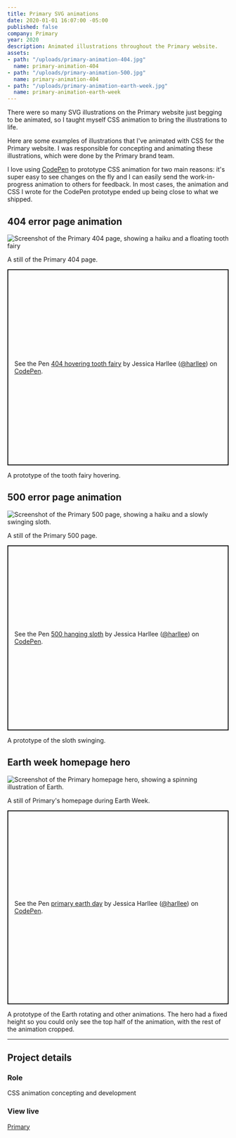 ```yaml
---
title: Primary SVG animations
date: 2020-01-01 16:07:00 -05:00
published: false
company: Primary
year: 2020
description: Animated illustrations throughout the Primary website.
assets:
- path: "/uploads/primary-animation-404.jpg"
  name: primary-animation-404
- path: "/uploads/primary-animation-500.jpg"
  name: primary-animation-404
- path: "/uploads/primary-animation-earth-week.jpg"
  name: primary-animation-earth-week
---
```


There were so many SVG illustrations on the Primary website just begging to be animated, so I taught myself CSS animation to bring the illustrations to life.

Here are some examples of illustrations that I've animated with CSS for the Primary website. I was responsible for concepting and animating these illustrations, which were done by the Primary brand team.

I love using [CodePen](http://codepen.io) to prototype CSS animation for two main reasons:  it's super easy to see changes on the fly and I can easily send the work-in-progress animation to others for feedback. In most cases, the animation and CSS I wrote for the CodePen prototype ended up being close to what we shipped.


## 404 error page animation

<div class="jh-text-cms__img">
  <img src="/uploads/primary-animation-404.jpg" alt="Screenshot of the Primary 404 page, showing a haiku and a floating tooth fairy">
  <p class="jh-text-cms__img__caption">A still of the Primary 404 page.</p>
</div>

<div class="jh-text-cms__img">
	<p class="codepen" data-height="446" data-theme-id="dark" data-default-tab="result" data-user="harllee" data-slug-hash="qBEVogB" style="height: 446px; box-sizing: border-box; display: flex; align-items: center; justify-content: center; border: 2px solid; margin: 1em 0; padding: 1em;" data-pen-title="404 hovering tooth fairy">
	  <span>See the Pen <a href="https://codepen.io/harllee/pen/qBEVogB">
	  404 hovering tooth fairy</a> by Jessica Harllee (<a href="https://codepen.io/harllee">@harllee</a>)
	  on <a href="https://codepen.io">CodePen</a>.</span>
	</p>
	<script async src="https://static.codepen.io/assets/embed/ei.js"></script>
	<p class="jh-text-cms__img__caption">A prototype of the tooth fairy hovering.</p>
</div>

## 500 error page animation

<div class="jh-text-cms__img">
  <img src="/uploads/primary-animation-500.jpg" alt="Screenshot of the Primary 500 page, showing a haiku and a slowly swinging sloth.">
  <p class="jh-text-cms__img__caption">A still of the Primary 500 page.</p>
</div>

<div class="jh-text-cms__img">
	<p class="codepen" data-height="421" data-theme-id="dark" data-default-tab="result" data-user="harllee" data-slug-hash="jOEzere" style="height: 421px; box-sizing: border-box; display: flex; align-items: center; justify-content: center; border: 2px solid; margin: 1em 0; padding: 1em;" data-pen-title="500 hanging sloth">
	  <span>See the Pen <a href="https://codepen.io/harllee/pen/jOEzere">
	  500 hanging sloth</a> by Jessica Harllee (<a href="https://codepen.io/harllee">@harllee</a>)
	  on <a href="https://codepen.io">CodePen</a>.</span>
	</p>
	<script async src="https://static.codepen.io/assets/embed/ei.js"></script>
	<p class="jh-text-cms__img__caption">A prototype of the sloth swinging.</p>
</div>


## Earth week homepage hero

<div class="jh-text-cms__img">
  <img src="/uploads/primary-animation-earth-week.jpg" alt="Screenshot of the Primary homepage hero, showing a spinning illustration of Earth.">
  <p class="jh-text-cms__img__caption">A still of Primary's homepage during Earth Week.</p>
</div>

<div class="jh-text-cms__img">
	<p class="codepen" data-height="441" data-theme-id="dark" data-default-tab="result" data-user="harllee" data-slug-hash="PoPZKQR" style="height: 441px; box-sizing: border-box; display: flex; align-items: center; justify-content: center; border: 2px solid; margin: 1em 0; padding: 1em;" data-pen-title="primary earth day">
	  <span>See the Pen <a href="https://codepen.io/harllee/pen/PoPZKQR">
	  primary earth day</a> by Jessica Harllee (<a href="https://codepen.io/harllee">@harllee</a>)
	  on <a href="https://codepen.io">CodePen</a>.</span>
	</p>
	<script async src="https://static.codepen.io/assets/embed/ei.js"></script>
	<p class="jh-text-cms__img__caption">A prototype of the Earth rotating and other animations. The hero had a fixed height so you could only see the top half of the animation, with the rest of the animation cropped.</p>
</div>

---


## Project details 

<div class="jh-text-cms__project-details">
	<div>
		<h3>Role</h3>
	</div>
	<div>
		<p>CSS animation concepting and development</p>
	</div>
	<div>
		<h3>View live</h3>
	</div>
	<div>
		<p><a href="http://primary.com/">Primary</a></p>
	</div>
</div>
